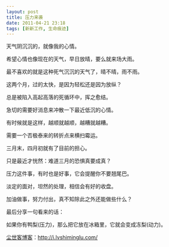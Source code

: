 ```yaml
---
layout: post
title: 压力来袭
date: 2011-04-21 23:18
tags: [新新工作, 生命痕迹]
---
```

天气阴沉沉的，就像我的心情。

希望心情也像现在的天气，早日放晴，要么就来场大雨。

最不喜欢的就是这种死气沉沉的天气了，晴不晴，雨不雨。

这两个月，过的太快，是因为轻松还是因为放纵？

总是被陷入高起高落的死循环中，挥之愈结。

急切的需要好消息来冲散一下最近低沉的心情。

有时候就是这样，越顺就越顺，越糟就越糟。

需要一个否极泰来的转折点来横扫霉运。

三月末，四月初就有了目前的担心。

只是最近才恍然：难道三月的恐惧真要成真？

压力这件事，有时也是好事，它会提醒你不要翘尾巴。

淡定的面对，坦然的处理，相信会有好的收盘。

加油做事，努力付出，真不知除此之外还能做些什么？

最后分享一句看来的话：

如果你有鸭梨(压力)，那么把它放在冰箱里，它就会变成冻梨(动力)。

<a href="http://i.lvshiminglu.com/">尘世客博客</a>：<a href="http://i.lvshiminglu.com/">http://i.lvshiminglu.com/</a>

